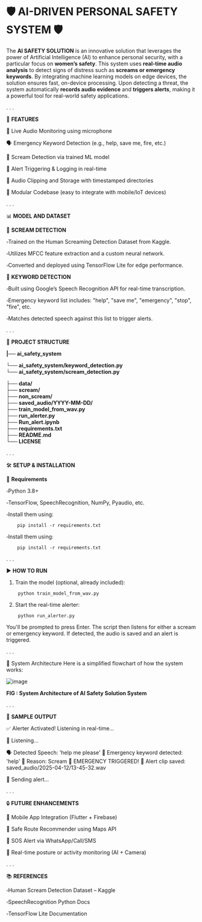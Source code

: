 # 🛡️ AI-DRIVEN PERSONAL SAFETY SYSTEM 🛡️ 

The **AI SAFETY SOLUTION** is an innovative solution that leverages the power of Artificial Intelligence (AI) to enhance personal security, with a particular focus on **women’s safety**. This system uses **real-time audio analysis** to detect signs of distress such as **screams or emergency keywords**. By integrating machine learning models on edge devices, the solution ensures fast, on-device processing. Upon detecting a threat, the system automatically **records audio evidence** and **triggers alerts**, making it a powerful tool for real-world safety applications.

.
.
.

📌 **FEATURES**

🎤 Live Audio Monitoring using microphone

🗣️ Emergency Keyword Detection (e.g., help, save me, fire, etc.)

📢 Scream Detection via trained ML model

🔐 Alert Triggering & Logging in real-time

💾 Audio Clipping and Storage with timestamped directories

🔧 Modular Codebase (easy to integrate with mobile/IoT devices)

.
.
.

📊 **MODEL AND DATASET**

📢 **SCREAM DETECTION**

▫️Trained on the Human Screaming Detection Dataset from Kaggle.

▫️Utilizes MFCC feature extraction and a custom neural network.

▫️Converted and deployed using TensorFlow Lite for edge performance.

🔑 **KEYWORD DETECTION**

▫️Built using Google’s Speech Recognition API for real-time transcription.

▫️Emergency keyword list includes: "help", "save me", "emergency", "stop", "fire", etc.

▫️Matches detected speech against this list to trigger alerts.
        
.
.
.

📁 **PROJECT STRUCTURE**

**|── ai_safety_system**

   **└── ai_safety_system/keyword_detection.py**       
   **└── ai_safety_system/scream_detection.py**
   
**├── data/**                          
**├── scream/**                        
**├── non_scream/**                    
**├── saved_audio/YYYY-MM-DD/**       
**├── train_model_from_wav.py**       
**├── run_alerter.py**               
**├── Run_alert.ipynb**               
**├── requirements.txt**             
**├── README.md**                     
**└── LICENSE**

.
.
.

🛠️ **SETUP & INSTALLATION**

🔧 **Requirements**

▫️Python 3.8+

▫️TensorFlow, SpeechRecognition, NumPy, Pyaudio, etc.

▫️Install them using:

        pip install -r requirements.txt

▫️Install them using: 

        pip install -r requirements.txt

.
.
.

▶️ **HOW TO RUN**

1. Train the model (optional, already included):

        python train_model_from_wav.py

4. Start the real-time alerter:

        python run_alerter.py

You'll be prompted to press Enter. The script then listens for either a scream or emergency keyword. If detected, the audio is saved and an alert is triggered.

.
.
.

🧱 System Architecture
Here is a simplified flowchart of how the system works:

![image](https://github.com/user-attachments/assets/571e5d52-3389-4fba-a91a-d1b27b870da2)

**FIG : System Architecture of AI Safety Solution System**



.
.
.

🧪 **SAMPLE OUTPUT**

✅ Alerter Activated! Listening in real-time...

🎤 Listening...

🗣️ Detected Speech: 'help me please'
🔑 Emergency keyword detected: 'help'
📢 Reason: Scream
🚨 EMERGENCY TRIGGERED!
💾 Alert clip saved: saved_audio/2025-04-12/13-45-32.wav

📲 Sending alert...

.
.
.

🔒 **FUTURE ENHANCEMENTS**

📱 Mobile App Integration (Flutter + Firebase)

🧭 Safe Route Recommender using Maps API

📡 SOS Alert via WhatsApp/Call/SMS

🤖 Real-time posture or activity monitoring (AI + Camera)

.
.
.

📚 **REFERENCES**

▫️Human Scream Detection Dataset – Kaggle

▫️SpeechRecognition Python Docs

▫️TensorFlow Lite Documentation

